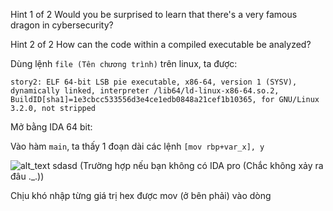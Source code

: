 Hint 1 of 2
Would you be surprised to learn that there's a very famous dragon in cybersecurity?

Hint 2 of 2
How can the code within a compiled executable be analyzed?

Dùng lệnh ```file (Tên chương trình)``` trên linux, ta được: <br/>

```story2: ELF 64-bit LSB pie executable, x86-64, version 1 (SYSV), dynamically linked, interpreter /lib64/ld-linux-x86-64.so.2, BuildID[sha1]=1e3cbcc533556d3e4ce1edb0848a21cef1b10365, for GNU/Linux 3.2.0, not stripped```

Mở bằng IDA 64 bit:

Vào hàm ```main```, ta thấy 1 đoạn dài các lệnh ```[mov rbp+var_x], y```


![alt_text](https://i.imgur.com/bf6wpQH.png)
sdasd
(Trường hợp nếu bạn không có IDA pro (Chắc không xảy ra đâu ._.))

Chịu khó nhập từng giá trị hex được mov (ở bên phải) vào dòng 


